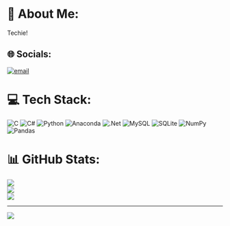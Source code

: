 # 💫 About Me:
Techie!


## 🌐 Socials:
[![email](https://img.shields.io/badge/Email-D14836?logo=gmail&logoColor=white)](mailto:krupaku16@gmail.com) 

# 💻 Tech Stack:
![C](https://img.shields.io/badge/c-%2300599C.svg?style=for-the-badge&logo=c&logoColor=white) ![C#](https://img.shields.io/badge/c%23-%23239120.svg?style=for-the-badge&logo=csharp&logoColor=white) ![Python](https://img.shields.io/badge/python-3670A0?style=for-the-badge&logo=python&logoColor=ffdd54) ![Anaconda](https://img.shields.io/badge/Anaconda-%2344A833.svg?style=for-the-badge&logo=anaconda&logoColor=white) ![.Net](https://img.shields.io/badge/.NET-5C2D91?style=for-the-badge&logo=.net&logoColor=white) ![MySQL](https://img.shields.io/badge/mysql-4479A1.svg?style=for-the-badge&logo=mysql&logoColor=white) ![SQLite](https://img.shields.io/badge/sqlite-%2307405e.svg?style=for-the-badge&logo=sqlite&logoColor=white) ![NumPy](https://img.shields.io/badge/numpy-%23013243.svg?style=for-the-badge&logo=numpy&logoColor=white) ![Pandas](https://img.shields.io/badge/pandas-%23150458.svg?style=for-the-badge&logo=pandas&logoColor=white)
# 📊 GitHub Stats:
![](https://github-readme-stats.vercel.app/api?username=KrupaScripts&theme=dark&hide_border=false&include_all_commits=true&count_private=false)<br/>
![](https://nirzak-streak-stats.vercel.app/?user=KrupaScripts&theme=dark&hide_border=false)<br/>
![](https://github-readme-stats.vercel.app/api/top-langs/?username=KrupaScripts&theme=dark&hide_border=false&include_all_commits=true&count_private=false&layout=compact)

---
[![](https://visitcount.itsvg.in/api?id=KrupaScripts&icon=0&color=0)](https://visitcount.itsvg.in)

<!-- Proudly created with GPRM ( https://gprm.itsvg.in ) -->
